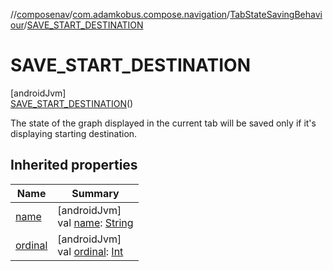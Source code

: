 //[composenav](../../../../index.md)/[com.adamkobus.compose.navigation](../../index.md)/[TabStateSavingBehaviour](../index.md)/[SAVE_START_DESTINATION](index.md)

# SAVE_START_DESTINATION

[androidJvm]\
[SAVE_START_DESTINATION](index.md)()

The state of the graph displayed in the current tab will be saved only if it's displaying starting destination.

## Inherited properties

| Name | Summary |
|---|---|
| [name](../../-verify-result/-allow/index.md#-372974862%2FProperties%2F-1047480006) | [androidJvm]<br>val [name](../../-verify-result/-allow/index.md#-372974862%2FProperties%2F-1047480006): [String](https://kotlinlang.org/api/latest/jvm/stdlib/kotlin/-string/index.html) |
| [ordinal](../../-verify-result/-allow/index.md#-739389684%2FProperties%2F-1047480006) | [androidJvm]<br>val [ordinal](../../-verify-result/-allow/index.md#-739389684%2FProperties%2F-1047480006): [Int](https://kotlinlang.org/api/latest/jvm/stdlib/kotlin/-int/index.html) |
